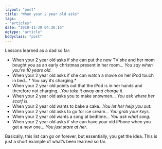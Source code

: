 ```yaml
---
layout: "post"
title: "When your 2 year old asks"
tags: 
- "articles"
date: "2010-11-30 04:36:16"
ogtype: "article"
bodyclass: "post"
---
```


Lessons learned as a dad so far:

- When your 2 year old asks if she can put the new TV she and her mom bought you as an early christmas present in her room… *You say when you’re 10 years old.*
- When your 2 year old asks if she can watch a movie on her iPod touch in bed…* You say it’s charging.*
- When your 2 year old points out that the iPod is in her hands and therefore not charging…*You take it away and charge it.*
- When your 2 year old asks you to make snowmen… *You ask where her scarf is.*
- When your 2 year old wants to bake a cake…*You let her help you out.*
- When your 2 year old asks to go for ice cream… *You grab your keys.*
- When your 2 year old wants a song at bedtime… *You ask what song.*
- When your 2 year old asks if she can have your old iPhone when you get a new one… *You just stare at her.*

Basically, this list can go on forever, but essentially, you get the idea. This is just a short example of what’s been learned so far.